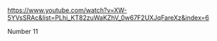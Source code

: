 https://www.youtube.com/watch?v=XW-5YVsSRAc&list=PLhi_KT82zuWaKZhV_0w67F2UXJqFareXz&index=6

Number 11